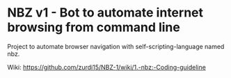 # NBZ v1 - Bot to automate internet browsing from command line
Project to automate browser navigation with self-scripting-language named nbz.

Wiki: https://github.com/zurdi15/NBZ-1/wiki/1.-nbz:-Coding-guideline
